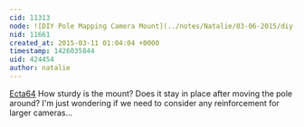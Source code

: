 ```yaml
---
cid: 11313
node: ![DIY Pole Mapping Camera Mount](../notes/Natalie/03-06-2015/diy-pole-mapping-camera-mount)
nid: 11661
created_at: 2015-03-11 01:04:04 +0000
timestamp: 1426035844
uid: 424454
author: natalie
---
```


[Ecta64](/profile/Ecta64) How sturdy is the mount? Does it stay in place after moving the pole around? I'm just wondering if we need to consider any reinforcement for larger cameras...
